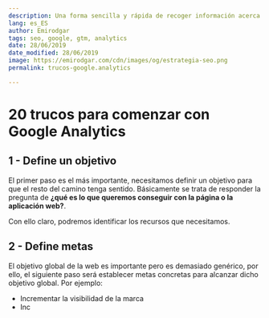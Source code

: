 ```yaml
---
description: Una forma sencilla y rápida de recoger información acerca de los errores que ocurren en nuestra página web
lang: es_ES
author: Emirodgar
tags: seo, google, gtm, analytics
date: 28/06/2019
date_modified: 28/06/2019
image: https://emirodgar.com/cdn/images/og/estrategia-seo.png
permalink: trucos-google.analytics

---
```


# 20 trucos para comenzar con Google Analytics

## 1 - Define un objetivo

El primer paso es el más importante, necesitamos definir un objetivo para que el resto del camino tenga sentido. Básicamente se trata de responder la pregunta de **¿qué es lo que queremos conseguir con la página o la aplicación web?**.

Con ello claro, podremos identificar los recursos que necesitamos.

## 2 - Define metas

El objetivo global de la web es importante pero es demasiado genérico, por ello, el siguiente paso será establecer metas concretas para alcanzar dicho objetivo global. Por ejemplo:

 - Incrementar la visibilidad de la marca
 - Inc

<!--stackedit_data:
eyJoaXN0b3J5IjpbLTEwODA0Nzk3NTBdfQ==
-->